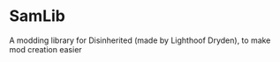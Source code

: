 # SamLib
A modding library for Disinherited (made by Lighthoof Dryden), to make mod creation easier
